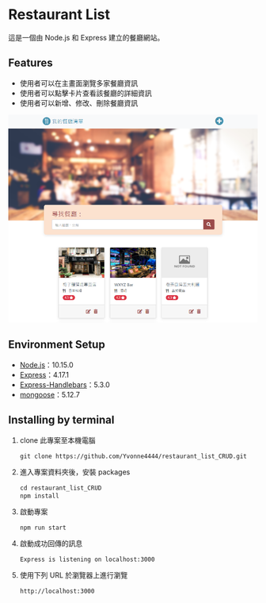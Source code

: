 # Restaurant List

這是一個由 Node.js 和 Express 建立的餐廳網站。

## Features

- 使用者可以在主畫面瀏覽多家餐廳資訊
- 使用者可以點擊卡片查看該餐廳的詳細資訊
- 使用者可以新增、修改、刪除餐廳資訊

![image](https://github.com/Yvonne4444/restaurant_list_CRUD/blob/master/demo.png)

## Environment Setup

- [Node.js](https://nodejs.org/en/)：10.15.0
- [Express](https://www.npmjs.com/package/express)：4.17.1
- [Express-Handlebars](https://www.npmjs.com/package/express-handlebars)：5.3.0
- [mongoose](https://www.npmjs.com/package/mongoose)：5.12.7

## Installing by terminal

1. clone 此專案至本機電腦

   ```
   git clone https://github.com/Yvonne4444/restaurant_list_CRUD.git
   ```

2. 進入專案資料夾後，安裝 packages

   ```
   cd restaurant_list_CRUD
   npm install
   ```

3. 啟動專案

   ```
   npm run start
   ```

4. 啟動成功回傳的訊息

   ```
   Express is listening on localhost:3000
   ```

5. 使用下列 URL 於瀏覽器上進行瀏覽

   ```
   http://localhost:3000
   ```
